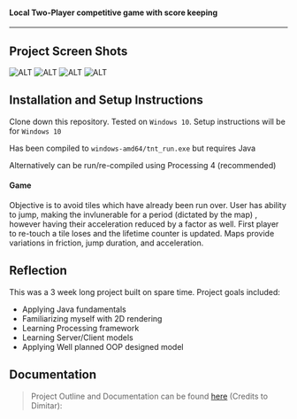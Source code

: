 #### Local Two-Player competitive game with score keeping

___

## Project Screen Shots

![ALT](https://i.ibb.co/CpLdcSm/1.png)
![ALT](https://i.ibb.co/YDWJDHK/1.png)
![ALT](https://i.ibb.co/QmH9cCF/3.png)
![ALT](https://i.ibb.co/nQxmW4k/4.gif)


## Installation and Setup Instructions

Clone down this repository. Tested on `Windows 10`. Setup instructions will be for `Windows 10`

Has been compiled to `windows-amd64/tnt_run.exe` but requires Java

Alternatively can be run/re-compiled using Processing 4 (recommended)


#### Game

Objective is to avoid tiles which have already been run over. User has ability to jump, making the invlunerable for a period (dictated by the map) , however having their acceleration reduced by a factor as well. First player to re-touch a tile loses and the lifetime counter is updated. Maps provide variations in friction, jump duration, and acceleration.



## Reflection

This was a 3 week long project built on spare time. Project goals included:  
 - Applying Java fundamentals
 - Familiarizing myself with 2D rendering
 - Learning Processing framework
 - Learning Server/Client models
 - Applying Well planned OOP designed model

## Documentation
> Project Outline and Documentation can be found [here](https://docs.google.com/document/d/1klapvjAYSzoDGzE71DFjAkE4hMUqPsVPGmrg2vruLzU/edit?usp=sharing) (Credits to Dimitar): 
